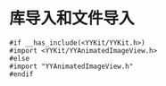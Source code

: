 # 库导入和文件导入
```obj-c
#if __has_include(<YYKit/YYKit.h>)
#import <YYKit/YYAnimatedImageView.h>
#else
#import "YYAnimatedImageView.h"
#endif
```